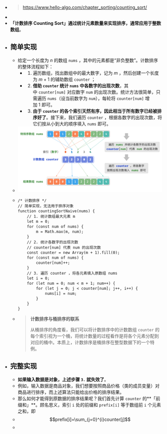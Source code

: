 - > https://www.hello-algo.com/chapter_sorting/counting_sort/
-
- **「计数排序 Counting Sort」**通过统计元素数量来实现排序，通常应用于**整数数组**。
- ## 简单实现
	- 给定一个长度为 $n$ 的数组 `nums` ，其中的元素都是“非负整数”。计数排序的整体流程如下：
		- 1. 遍历数组，找出数组中的最大数字，记为 $m$ ，然后创建一个长度为 $m+1$ 的辅助数组 `counter` ；
		- 2. **借助 `counter` 统计 `nums` 中各数字的出现次数**，其中 `counter[num]` 对应数字 `num` 的出现次数。统计方法很简单，只需遍历 `nums`（设当前数字为 `num`），每轮将 `counter[num]` 增加 1 即可。
		- 3. **由于 `counter` 的各个索引天然有序，因此相当于所有数字已经被排序好了**。接下来，我们遍历 `counter` ，根据各数字的出现次数，将它们按从小到大的顺序填入 `nums` 即可。
	- ![image.png](../assets/image_1687927401897_0.png)
	- ```
	  /* 计数排序 */
	  // 简单实现，无法用于排序对象
	  function countingSortNaive(nums) {
	      // 1. 统计数组最大元素 m
	      let m = 0;
	      for (const num of nums) {
	          m = Math.max(m, num);
	      }
	      // 2. 统计各数字的出现次数
	      // counter[num] 代表 num 的出现次数
	      const counter = new Array(m + 1).fill(0);
	      for (const num of nums) {
	          counter[num]++;
	      }
	      // 3. 遍历 counter ，将各元素填入原数组 nums
	      let i = 0;
	      for (let num = 0; num < m + 1; num++) {
	          for (let j = 0; j < counter[num]; j++, i++) {
	              nums[i] = num;
	          }
	      }
	  }
	  
	  ```
	- > **计数排序与桶排序的联系**
	  >
	  > 从桶排序的角度看，我们可以将计数排序中的计数数组 `counter` 的每个索引视为一个桶，将统计数量的过程看作是将各个元素分配到对应的桶中。本质上，计数排序是桶排序在整型数据下的一个特例。
- ## 完整实现
	- **如果输入数据是对象，上述步骤 `3.` 就失效了**。
	- 例如，输入数据是商品对象，我们想要按照商品价格（类的成员变量）对商品进行排序，而上述算法只能给出价格的排序结果。
	- 那么如何才能得到原数据的排序结果呢？我们首先计算 `counter` 的**「前缀和」**。顾名思义，索引 `i` 处的前缀和 `prefix[i]` 等于数组前 `i` 个元素之和，即
	- $$prefix[i]=\sum_{j=0}^{i}counter[j]$$
	-